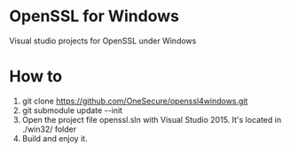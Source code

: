 # OpenSSL for Windows
Visual studio projects for OpenSSL under Windows

How to
===========
1. git clone https://github.com/OneSecure/openssl4windows.git
2. git submodule update --init
3. Open the project file openssl.sln with Visual Studio 2015. It's located in ./win32/ folder
4. Build and enjoy it. 
